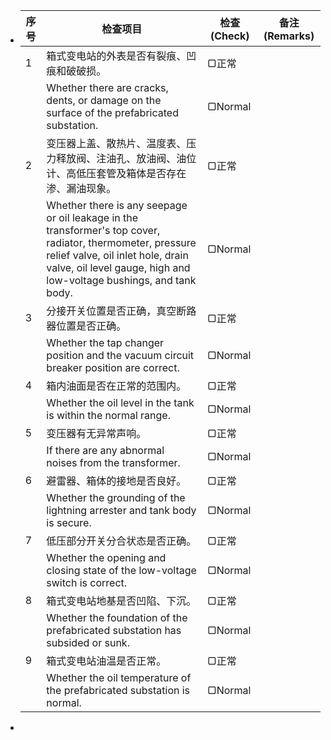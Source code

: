 - | 序号 | 检查项目                                                         | 检查 (Check) | 备注 (Remarks)             |
  |------|------------------------------------------------------------------|--------------|-----------------------------|
  | 1    | 箱式变电站的外表是否有裂痕、凹痕和破破损。                    | ▢正常         |                           |
  |      | Whether there are cracks, dents, or damage on the surface of the prefabricated substation. | ▢Normal       |                           |
  | 2    | 变压器上盖、散热片、温度表、压力释放阀、注油孔、放油阀、油位计、高低压套管及箱体是否存在渗、漏油现象。 | ▢正常         |                           |
  |      | Whether there is any seepage or oil leakage in the transformer's top cover, radiator, thermometer, pressure relief valve, oil inlet hole, drain valve, oil level gauge, high and low-voltage bushings, and tank body. | ▢Normal       |                           |
  | 3    | 分接开关位置是否正确，真空断路器位置是否正确。                | ▢正常         |                           |
  |      | Whether the tap changer position and the vacuum circuit breaker position are correct. | ▢Normal       |                           |
  | 4    | 箱内油面是否在正常的范围内。                                   | ▢正常         |                           |
  |      | Whether the oil level in the tank is within the normal range.   | ▢Normal       |                           |
  | 5    | 变压器有无异常声响。                                           | ▢正常         |                           |
  |      | If there are any abnormal noises from the transformer.          | ▢Normal       |                           |
  | 6    | 避雷器、箱体的接地是否良好。                                   | ▢正常         |                           |
  |      | Whether the grounding of the lightning arrester and tank body is secure. | ▢Normal       |                           |
  | 7    | 低压部分开关分合状态是否正确。                                 | ▢正常         |                           |
  |      | Whether the opening and closing state of the low-voltage switch is correct. | ▢Normal       |                           |
  | 8    | 箱式变电站地基是否凹陷、下沉。                                 | ▢正常         |                           |
  |      | Whether the foundation of the prefabricated substation has subsided or sunk. | ▢Normal       |                           |
  | 9    | 箱式变电站油温是否正常。                                       | ▢正常         |                           |
  |      | Whether the oil temperature of the prefabricated substation is normal. | ▢Normal       |                           |
-